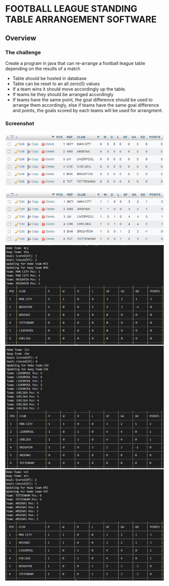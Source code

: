 # FOOTBALL LEAGUE STANDING TABLE ARRANGEMENT SOFTWARE 

## Overview

### The challenge

Create a program in java that can re-arrange a football league table depending on the results of a match

- Table should be hosted in database
- Table can be reset to an all zero(0) values
- If a team wins it should move accordingly up the table.
- If teams tie they should be arranged accordingly 
- If teams have the same point, the goal difference should be used to arrange them accordingly, else if teams have the same goal difference and points, the goals scored by each teams will be used for arrangment.

### Screenshot

![images](./images/db2.png)
![images](./images/db.png)
![images](./images/win.png)
![images](./images/draw.png)
![images](./images/win2.png)
